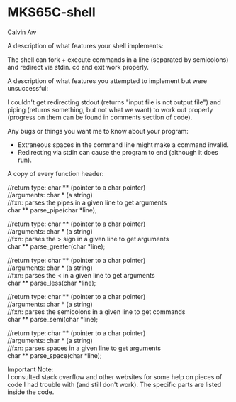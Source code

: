 # MKS65C-shell
Calvin Aw

A description of what features your shell implements:<br />

The shell can fork + execute commands in a line (separated by semicolons) and redirect via stdin. cd and exit work properly.


A description of what features you attempted to implement but were unsuccessful: <br />

I couldn't get redirecting stdout (returns "input file is not output file") and piping (returns something, but not what we want) to work out properly (progress on them can be found in comments section of code).


Any bugs or things you want me to know about your program: <br />

* Extraneous spaces in the command line might make a command invalid. <br />
* Redirecting via stdin can cause the program to end (although it does run).


A copy of every function header:

//return type: char ** (pointer to a char pointer)<br />
//arguments: char * (a string)<br />
//fxn: parses the pipes in a given line to get arguments<br />
char ** parse_pipe(char *line);

//return type: char ** (pointer to a char pointer)<br />
//arguments: char * (a string)<br />
//fxn: parses the > sign in a given line to get arguments<br />
char ** parse_greater(char *line);

//return type: char ** (pointer to a char pointer)<br />
//arguments: char * (a string)<br />
//fxn: parses the < in a given line to get arguments<br />
char ** parse_less(char *line);

//return type: char ** (pointer to a char pointer)<br />
//arguments: char * (a string)<br />
//fxn: parses the semicolons in a given line to get commands<br />
char ** parse_semi(char *line);

//return type: char ** (pointer to a char pointer)<br />
//arguments: char * (a string)<br />
//fxn: parses spaces in a given line to get arguments<br />
char ** parse_space(char *line);

Important Note: <br />
I consulted stack overflow and other websites for some help on pieces of code I had trouble with (and still don't work). The specific parts are listed inside the code.
